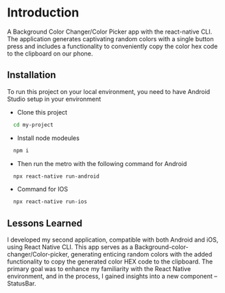 
# Introduction

A Background Color Changer/Color Picker app with the react-native CLI. The application generates captivating random colors with a single button press and includes a functionality to conveniently copy the color hex code to the clipboard on our phone.


## Installation

To run this project on your local environment, you need to have Android Studio setup in your environment

- Clone this project 
```bash
  cd my-project
```

- Install node modeules

```bash
  npm i
```
- Then run the metro with the following command for Android

```bash
  npx react-native run-android
```
- Command for IOS

```bash
  npx react-native run-ios
```
## Lessons Learned

I developed my second application, compatible with both Android and iOS, using React Native CLI. This app serves as a Background-color-changer/Color-picker, generating enticing random colors with the added functionality to copy the generated color HEX code to the clipboard. The primary goal was to enhance my familiarity with the React Native environment, and in the process, I gained insights into a new component – StatusBar.

